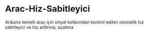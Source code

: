 # Arac-Hiz-Sabitleyici
Arduino temelli araç için sinyal kollarından kontrol edilen otomatik hız sabitleyici ve hiz arttirma, azaltma
